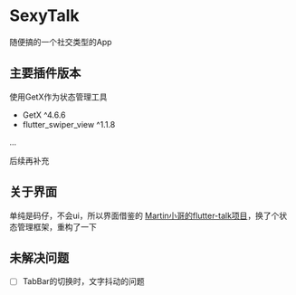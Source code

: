 # SexyTalk

随便搞的一个社交类型的App

## 主要插件版本

使用GetX作为状态管理工具

- GetX ^4.6.6
- flutter_swiper_view ^1.1.8


...

后续再补充

## 关于界面

单纯是码仔，不会ui，所以界面借鉴的 [Martin小哥的flutter-talk项目](https://docs.flutter.dev/)，换了个状态管理框架，重构了一下

## 未解决问题

- [ ] TabBar的切换时，文字抖动的问题
